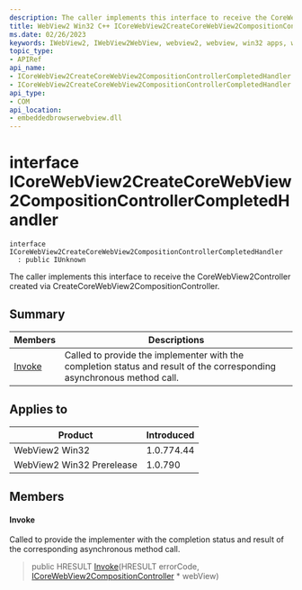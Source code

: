```yaml
---
description: The caller implements this interface to receive the CoreWebView2Controller created via CreateCoreWebView2CompositionController.
title: WebView2 Win32 C++ ICoreWebView2CreateCoreWebView2CompositionControllerCompletedHandler
ms.date: 02/26/2023
keywords: IWebView2, IWebView2WebView, webview2, webview, win32 apps, win32, edge, ICoreWebView2, ICoreWebView2Controller, browser control, edge html, ICoreWebView2CreateCoreWebView2CompositionControllerCompletedHandler
topic_type: 
- APIRef
api_name:
- ICoreWebView2CreateCoreWebView2CompositionControllerCompletedHandler
- ICoreWebView2CreateCoreWebView2CompositionControllerCompletedHandler.Invoke
api_type:
- COM
api_location:
- embeddedbrowserwebview.dll
---
```


# interface ICoreWebView2CreateCoreWebView2CompositionControllerCompletedHandler

```
interface ICoreWebView2CreateCoreWebView2CompositionControllerCompletedHandler
  : public IUnknown
```

The caller implements this interface to receive the CoreWebView2Controller created via CreateCoreWebView2CompositionController.

## Summary

 Members                        | Descriptions
--------------------------------|---------------------------------------------
[Invoke](#invoke) | Called to provide the implementer with the completion status and result of the corresponding asynchronous method call.

## Applies to

Product                         | Introduced
--------------------------------|---------------------------------------------
WebView2 Win32            |    1.0.774.44
WebView2 Win32 Prerelease |    1.0.790

## Members

#### Invoke

Called to provide the implementer with the completion status and result of the corresponding asynchronous method call.

> public HRESULT [Invoke](#invoke)(HRESULT errorCode, [ICoreWebView2CompositionController](icorewebview2compositioncontroller.md) * webView)


